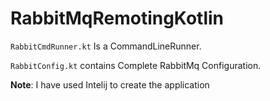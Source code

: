 # RabbitMqRemotingKotlin

`RabbitCmdRunner.kt` Is a CommandLineRunner.

`RabbitConfig.kt` contains Complete RabbitMq Configuration.
  
**Note**: I have used Intelij to create the application
